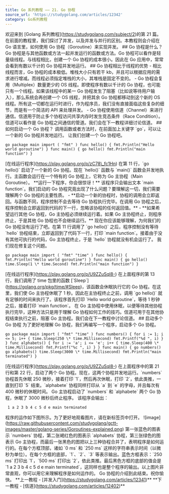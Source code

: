 ```yaml
---
title: Go 系列教程 —— 21. Go 协程
source_url: 'https://studygolang.com/articles/12342'
category: Go系列教程
---
```

欢迎来到 \[Golang 系列教程\](https://studygolang.com/subject/2)的第 21 篇。 在前面的教程里，我们探讨了并发，以及并发与并行的区别。本教程则会介绍在 Go 语言里，如何使用 Go 协程（Goroutine）来实现并发。 ## Go 协程是什么？ Go 协程是与其他函数或方法一起并发运行的函数或方法。Go 协程可以看作是轻量级线程。与线程相比，创建一个 Go 协程的成本很小。因此在 Go 应用中，常常会看到有数以千计的 Go 协程并发地运行。 ## Go 协程相比于线程的优势 - 相比线程而言，Go 协程的成本极低。堆栈大小只有若干 kb，并且可以根据应用的需求进行增减。而线程必须指定堆栈的大小，其堆栈是固定不变的。 - Go 协程会复用（Multiplex）数量更少的 OS 线程。即使程序有数以千计的 Go 协程，也可能只有一个线程。如果该线程中的某一 Go 协程发生了阻塞（比如说等待用户输入），那么系统会再创建一个 OS 线程，并把其余 Go 协程都移动到这个新的 OS 线程。所有这一切都在运行时进行，作为程序员，我们没有直接面临这些复杂的细节，而是有一个简洁的 API 来处理并发。 - Go 协程使用信道（Channel）来进行通信。信道用于防止多个协程访问共享内存时发生竞态条件（Race Condition）。信道可以看作是 Go 协程之间通信的管道。我们会在下一教程详细讨论信道。 ## 如何启动一个 Go 协程？ 调用函数或者方法时，在前面加上关键字 \`go\`，可以让一个新的 Go 协程并发地运行。 让我们创建一个 Go 协程吧。 
```
go package main import ( "fmt" ) func hello() { fmt.Println("Hello world goroutine") } func main() { go hello() fmt.Println("main function") } 
```
 \[在线运行程序\](https://play.golang.org/p/zC78\_fc1Hn) 在第 11 行，\`go hello()\` 启动了一个新的 Go 协程。现在 \`hello()\` 函数与 \`main()\` 函数会并发地执行。主函数会运行在一个特有的 Go 协程上，它称为 Go 主协程（Main Goroutine）。 \*\*运行一下程序，你会很惊讶！\*\* 该程序只会输出文本 \`main function\`。我们启动的 Go 协程究竟出现了什么问题？要理解这一切，我们需要理解两个 Go 协程的主要性质。 - \*\*启动一个新的协程时，协程的调用会立即返回。与函数不同，程序控制不会去等待 Go 协程执行完毕。在调用 Go 协程之后，程序控制会立即返回到代码的下一行，忽略该协程的任何返回值。\*\* - \*\*如果希望运行其他 Go 协程，Go 主协程必须继续运行着。如果 Go 主协程终止，则程序终止，于是其他 Go 协程也不会继续运行。\*\* 现在你应该能够理解，为何我们的 Go 协程没有运行了吧。在第 11 行调用了 \`go hello()\` 之后，程序控制没有等待 \`hello\` 协程结束，立即返回到了代码下一行，打印 \`main function\`。接着由于没有其他可执行的代码，Go 主协程终止，于是 \`hello\` 协程就没有机会运行了。 我们现在修复这个问题。 
```
go package main import ( "fmt" "time" ) func hello() { fmt.Println("Hello world goroutine") } func main() { go hello() time.Sleep(1 \* time.Second) fmt.Println("main function") } 
```
 \[在线运行程序\](https://play.golang.org/p/U9ZZuSql8-) 在上面程序的第 13 行，我们调用了 time 包里的函数 \[\`Sleep\`\](https://golang.org/pkg/time/#Sleep)，该函数会休眠执行它的 Go 协程。在这里，我们使 Go 主协程休眠了 1 秒。因此在主协程终止之前，调用 \`go hello()\` 就有足够的时间来执行了。该程序首先打印 \`Hello world goroutine\`，等待 1 秒钟之后，接着打印 \`main function\`。 在 Go 主协程中使用休眠，以便等待其他协程执行完毕，这种方法只是用于理解 Go 协程如何工作的技巧。信道可用于在其他协程结束执行之前，阻塞 Go 主协程。我们会在下一教程中讨论信道。 ## 启动多个 Go 协程 为了更好地理解 Go 协程，我们再编写一个程序，启动多个 Go 协程。 
```
go package main import ( "fmt" "time" ) func numbers() { for i := 1; i <= 5; i++ { time.Sleep(250 \* time.Millisecond) fmt.Printf("%d ", i) } } func alphabets() { for i := 'a'; i <= 'e'; i++ { time.Sleep(400 \* time.Millisecond) fmt.Printf("%c ", i) } } func main() { go numbers() go alphabets() time.Sleep(3000 \* time.Millisecond) fmt.Println("main terminated") } 
```
 \[在线运行程序\](https://play.golang.org/p/U9ZZuSql8-) 在上面程序中的第 21 行和第 22 行，启动了两个 Go 协程。现在，这两个协程并发地运行。\`numbers\` 协程首先休眠 250 微秒，接着打印 \`1\`，然后再次休眠，打印 \`2\`，依此类推，一直到打印 \`5\` 结束。\`alphabete\` 协程同样打印从 \`a\` 到 \`e\` 的字母，并且每次有 400 微秒的休眠时间。 Go 主协程启动了 \`numbers\` 和 \`alphabete\` 两个 Go 协程，休眠了 3000 微秒后终止程序。 该程序会输出： 
```
 1 a 2 3 b 4 c 5 d e main terminated 
```
 程序的运作如下图所示。为了更好地观看图片，请在新标签页中打开。 !\[image\](https://raw.githubusercontent.com/studygolang/gctt-images/master/golang-series/Goroutines-explained.png) 第一张蓝色的图表示 \`numbers\` 协程，第二张褐红色的图表示 \`alphabets\` 协程，第三张绿色的图表示 Go 主协程，而最后一张黑色的图把以上三种协程合并了，表明程序是如何运行的。在每个方框顶部，诸如 \`0 ms\` 和 \`250 ms\` 这样的字符串表示时间（以微秒为单位）。在每个方框的底部，\`1\`、\`2\`、\`3\` 等表示输出。蓝色方框表示：\`250 ms\` 打印出 \`1\`，\`500 ms\` 打印出 \`2\`，依此类推。最后黑色方框的底部的值会是 \`1 a 2 3 b 4 c 5 d e main terminated\`，这同样也是整个程序的输出。以上图片非常直观，你可以用它来理解程序是如何运作的。 Go 协程的介绍到此结束。祝你愉快。 \*\*上一教程 - \[并发入门\](https://studygolang.com/articles/12341)\*\* \*\*下一教程 - \[信道\](https://studygolang.com/articles/12402)\*\*
